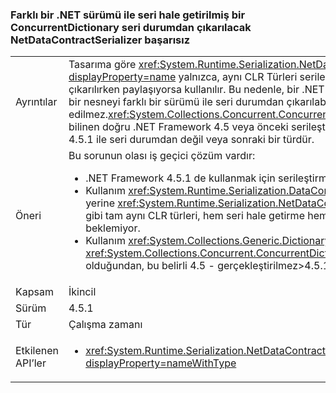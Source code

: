 ### <a name="netdatacontractserializer-fails-to-deserialize-a-concurrentdictionary-serialized-with-a-different-net-version"></a>Farklı bir .NET sürümü ile seri hale getirilmiş bir ConcurrentDictionary seri durumdan çıkarılacak NetDataContractSerializer başarısız

|   |   |
|---|---|
|Ayrıntılar|Tasarıma göre <xref:System.Runtime.Serialization.NetDataContractSerializer?displayProperty=name> yalnızca, aynı CLR Türleri serileştirmek hem de sona erer seri durumdan çıkarılırken paylaşıyorsa kullanılır. Bu nedenle, bir .NET Framework sürümü ile seri hale getirilmiş bir nesneyi farklı bir sürümü ile seri durumdan çıkarılabiliyorsa olduğunu garanti edilmez.<xref:System.Collections.Concurrent.ConcurrentDictionary%602?displayProperty=name> bilinen doğru .NET Framework 4.5 veya önceki serileştirilmiş ve seri durumdan .NET Framework 4.5.1 ile seri durumdan değil veya sonraki bir türdür.|
|Öneri|Bu sorunun olası iş geçici çözüm vardır:<ul><li>.NET Framework 4.5.1 de kullanmak için serileştirmek bilgisayar yükseltin.</li><li>Kullanım <xref:System.Runtime.Serialization.DataContractSerializer?displayProperty=name> yerine <xref:System.Runtime.Serialization.NetDataContractSerializer?displayProperty=name> gibi tam aynı CLR türleri, hem seri hale getirme hem de sona erer seri durumdan çıkarılırken beklemiyor.</li><li>Kullanım <xref:System.Collections.Generic.Dictionary%602?displayProperty=name> yerine <xref:System.Collections.Concurrent.ConcurrentDictionary%602?displayProperty=name> olduğundan, bu belirli 4.5 - gerçekleştirilmez&gt;4.5.1 bölün.</li></ul>|
|Kapsam|İkincil|
|Sürüm|4.5.1|
|Tür|Çalışma zamanı|
|Etkilenen API’ler|<ul><li><xref:System.Runtime.Serialization.NetDataContractSerializer.Deserialize(System.IO.Stream)?displayProperty=nameWithType></li></ul>|

